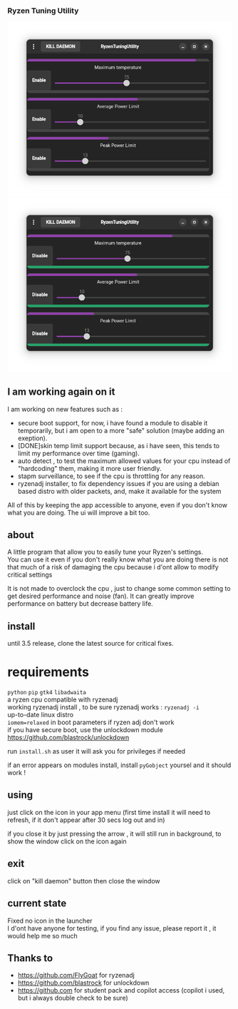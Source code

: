 ### Ryzen Tuning Utility

<img src="screens/1.png">  
<img src="screens/2.png">    

## I am working again on it
I am working on new features such as :
- secure boot support, for now, i have found a module to disable it temporarily, but i am open to a more "safe" solution (maybe adding an exeption).   
- [DONE]skin temp limit support because, as i have seen, this tends to limit my performance over time (gaming).   
- auto detect , to test the maximum allowed values for your cpu instead of "hardcoding" them, making it more user friendly.
- stapm surveillance, to see if the cpu is throttling for any reason.
- ryzenadj installer, to fix dependency issues if you are using a debian based distro with older packets, and, make it available for the system

All of this by keeping the app accessible to anyone, even if you don't know what you are doing.
The ui will improve a bit too.

## about
A little program that allow you to easily tune your Ryzen's settings.    
You can use it even if you don't really know what you are doing there is not that much of a risk of damaging the cpu because i d'ont allow to modify critical settings

It is not made to overclock the cpu , just to change some common setting to get desired performance and noise (fan). It can greatly improve performance on battery but decrease battery life.


## install
until 3.5 release, clone the latest source for critical fixes.
# requirements
`python` `pip` `gtk4` `libadwaita`    
a ryzen cpu compatible with ryzenadj   
working ryzenadj install , to be sure ryzenadj works : `ryzenadj -i`   
up-to-date linux distro   
`iomem=relaxed` in boot parameters if ryzen adj don't work   
if you have secure boot, use the unlockdown module https://github.com/blastrock/unlockdown

run `install.sh` as user
it will ask you for privileges if needed

if an error appears on modules install, install `pyGobject` yoursel and it should work !

## using
just click on the icon in your app menu (first time install it will need to refresh, if it don't appear after 30 secs log out and in)

if you close it by just pressing the arrow , it will still run in background, to show the window click on the icon again

## exit
click on "kill daemon" button then close the window

## current state
Fixed no icon in the launcher  
I d'ont have anyone for testing, if you find any issue, please report it , it would help me so much 

## Thanks to
- https://github.com/FlyGoat for ryzenadj
- https://github.com/blastrock for unlockdown
- https://github.com for student pack and copilot access (copilot i used, but i always double check to be sure)